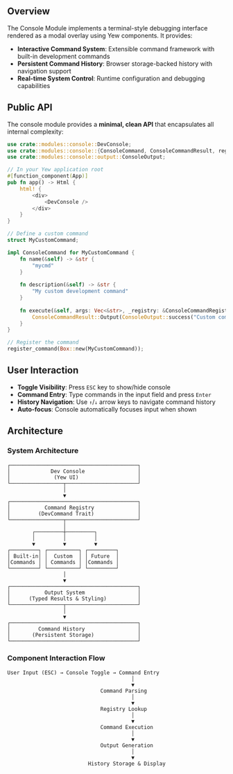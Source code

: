 ## Overview

The Console Module implements a terminal-style debugging interface rendered as a modal overlay using Yew components. It provides:

- **Interactive Command System**: Extensible command framework with built-in development commands
- **Persistent Command History**: Browser storage-backed history with navigation support  
- **Real-time System Control**: Runtime configuration and debugging capabilities

## Public API

The console module provides a **minimal, clean API** that encapsulates all internal complexity:

```rust
use crate::modules::console::DevConsole;
use crate::modules::console::{ConsoleCommand, ConsoleCommandResult, register_command};
use crate::modules::console::output::ConsoleOutput;

// In your Yew application root
#[function_component(App)]
pub fn app() -> Html {
    html! {
        <div>
            <DevConsole />
        </div>
    }
}

// Define a custom command
struct MyCustomCommand;

impl ConsoleCommand for MyCustomCommand {
    fn name(&self) -> &str {
        "mycmd"
    }
    
    fn description(&self) -> &str {
        "My custom development command"
    }
    
    fn execute(&self, args: Vec<&str>, _registry: &ConsoleCommandRegistry) -> ConsoleCommandResult {
        ConsoleCommandResult::Output(ConsoleOutput::success("Custom command executed!"))
    }
}

// Register the command
register_command(Box::new(MyCustomCommand));
```

## User Interaction

- **Toggle Visibility**: Press `ESC` key to show/hide console
- **Command Entry**: Type commands in the input field and press `Enter`
- **History Navigation**: Use `↑`/`↓` arrow keys to navigate command history
- **Auto-focus**: Console automatically focuses input when shown

## Architecture

### System Architecture

```
┌─────────────────────────────────────────┐
│             Dev Console                 │
│              (Yew UI)                   │
└─────────────────┬───────────────────────┘
                  │
                  ▼
┌─────────────────────────────────────────┐
│           Command Registry              │
│         (DevCommand Trait)              │
└─────────────────┬───────────────────────┘
                  │
        ┌─────────┼─────────┐
        │         │         │
        ▼         ▼         ▼
┌─────────┐ ┌──────────┐ ┌─────────┐
│ Built-in│ │  Custom  │ │ Future  │
│Commands │ │ Commands │ │Commands │
└─────────┘ └──────────┘ └─────────┘
                  │
                  ▼
┌─────────────────────────────────────────┐
│           Output System                 │
│      (Typed Results & Styling)          │
└─────────────────┬───────────────────────┘
                  │
                  ▼
┌─────────────────────────────────────────┐
│         Command History                 │
│       (Persistent Storage)              │
└─────────────────────────────────────────┘
```

### Component Interaction Flow

```
User Input (ESC) → Console Toggle → Command Entry
                                        │
                                        ▼
                              Command Parsing
                                        │
                                        ▼
                              Registry Lookup
                                        │
                                        ▼
                              Command Execution
                                        │
                                        ▼
                              Output Generation
                                        │
                                        ▼
                          History Storage & Display
```
